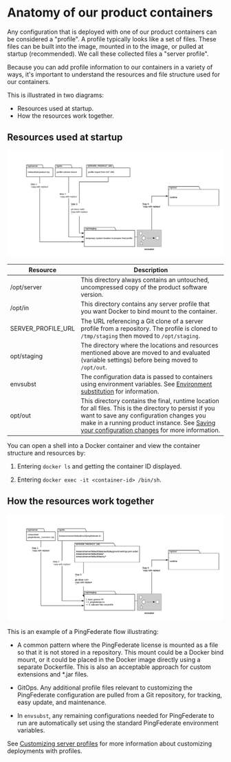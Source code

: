 # Anatomy of our product containers

Any configuration that is deployed with one of our product containers can be considered a "profile". A profile typically looks like a set of files. These files can be built into the image, mounted in to the image, or pulled at startup (recommended). We call these collected files a "server profile".

Because you can add profile information to our containers in a variety of ways, it's important to understand the resources and file structure used for our containers.

This is illustrated in two diagrams:

* Resources used at startup.
* How the resources work together.

## Resources used at startup

![generic-ping-container-anatomy](images/ping-container-startup-anatomy.png)

| Resource | Description |
| --- | --- |
| /opt/server | This directory always contains an untouched, uncompressed copy of the product software version. |
|/opt/in | This directory contains any server profile that you want Docker to bind mount to the container. |
| SERVER_PROFILE_URL | The URL referencing a Git clone of a server profile from a repository. The profile is cloned to `/tmp/staging` then moved to `/opt/staging`. |
| opt/staging | The directory where the locations and resources mentioned above are moved to and evaluated (variable settings) before being moved to `/opt/out`. |
| envsubst | The configuration data is passed to containers using environment variables. See [Environment substitution](profilesSubstitution.md) for information. |
| opt/out | This directory contains the final, runtime location for all files. This is the directory to persist if you want to save any configuration changes you make in a running product instance. See [Saving your configuration changes](saveConfigs.md) for more information. |

You can open a shell into a Docker container and view the container structure and resources by:

1. Entering `docker ls` and getting the container ID displayed.

2. Entering `docker exec -it <container-id> /bin/sh`.

## How the resources work together

![profile-file-layering-example](images/profile-file-layering.png)

This is an example of a PingFederate flow illustrating: 

* A common pattern where the PingFederate license is mounted as a file so that it is not stored in a repository. This mount could be a Docker bind mount, or it could be placed in the Docker image directly using a separate Dockerfile. This is also an acceptable approach for custom extensions and *.jar files.

* GitOps. Any additional profile files relevant to customizing the PingFederate configuration are pulled from a Git repository, for tracking, easy update, and maintenance. 

* In `envsubst`, any remaining configurations needed for PingFederate to run are automatically set using the standard PingFederate environment variables.

See [Customizing server profiles](profiles.md) for more information about customizing deployments with profiles.